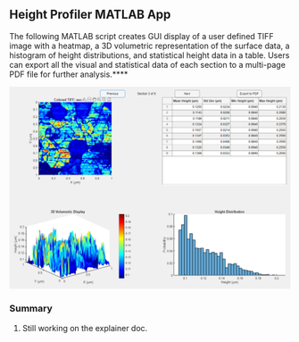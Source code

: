 ## Height Profiler MATLAB App

The following MATLAB script creates GUI display of a user defined  TIFF image with a heatmap, a 3D volumetric representation of the surface data, a histogram of height distributions, and statistical height data in a table. Users can export all the visual and statistical data of each section to a multi-page PDF file for further analysis.****

![Example Output](height-profile-app.PNG)

### Summary

1. Still working on the explainer doc. 
